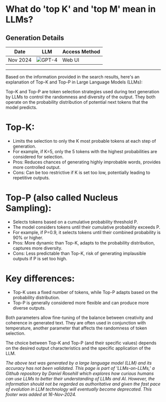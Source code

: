 # What do 'top K' and 'top M' mean in LLMs?

## Generation Details

| Date       | LLM        | Access Method |
|------------|------------|---------------|
| Nov 2024 | ![GPT-4](https://img.shields.io/badge/GPT--4-412991?style=for-the-badge&logo=openai&logoColor=white) |  Web UI |

---

Based on the information provided in the search results, here's an explanation of Top-K and Top-P in Large Language Models (LLMs):

Top-K and Top-P are token selection strategies used during text generation by LLMs to control the randomness and diversity of the output. They both operate on the probability distribution of potential next tokens that the model predicts.

# Top-K:

- Limits the selection to only the K most probable tokens at each step of generation.
- For example, if K=5, only the 5 tokens with the highest probabilities are considered for selection.
- Pros: Reduces chances of generating highly improbable words, provides more controlled output.
- Cons: Can be too restrictive if K is set too low, potentially leading to repetitive outputs.

# Top-P (also called Nucleus Sampling):

- Selects tokens based on a cumulative probability threshold P.
- The model considers tokens until their cumulative probability exceeds P.
- For example, if P=0.9, it selects tokens until their combined probability is 90% or higher.
- Pros: More dynamic than Top-K, adapts to the probability distribution, captures more diversity.
- Cons: Less predictable than Top-K, risk of generating implausible outputs if P is set too high.

# Key differences:

- Top-K uses a fixed number of tokens, while Top-P adapts based on the probability distribution.
- Top-P is generally considered more flexible and can produce more diverse outputs.

Both parameters allow fine-tuning of the balance between creativity and coherence in generated text. They are often used in conjunction with temperature, another parameter that affects the randomness of token selection.

The choice between Top-K and Top-P (and their specific values) depends on the desired output characteristics and the specific application of the LLM.

*The above text was generated by a large language model (LLM) and its accuracy has not been validated. This page is part of 'LLMs-on-LLMs,' a Github repository by Daniel Rosehill which explores how curious humans can use LLMs to better their understanding of LLMs and AI. However, the information should not be regarded as authoritative and given the fast pace of evolution in LLM technology will eventually become deprecated. This footer was added at 16-Nov-2024.*


